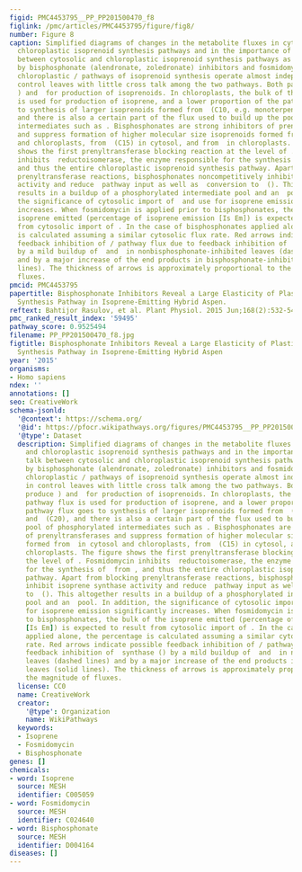 ```yaml
---
figid: PMC4453795__PP_PP201500470_f8
figlink: /pmc/articles/PMC4453795/figure/fig8/
number: Figure 8
caption: Simplified diagrams of changes in the metabolite fluxes in cytosolic and
  chloroplastic isoprenoid synthesis pathways and in the importance of the cross talk
  between cytosolic and chloroplastic isoprenoid synthesis pathways as influenced
  by bisphosphonate (alendronate, zoledronate) inhibitors and fosmidomycin. Cytosolic  and
  chloroplastic / pathways of isoprenoid synthesis operate almost independently in
  control leaves with little cross talk among the two pathways. Both pathways produce
  ) and  for production of isoprenoids. In chloroplasts, the bulk of the pathway flux
  is used for production of isoprene, and a lower proportion of the pathway flux goes
  to synthesis of larger isoprenoids formed from  (C10, e.g. monoterpenes) and  (C20),
  and there is also a certain part of the flux used to build up the pool of phosphorylated
  intermediates such as . Bisphosphonates are strong inhibitors of prenyltransferases
  and suppress formation of higher molecular size isoprenoids formed from  in cytosol
  and chloroplasts, from  (C15) in cytosol, and from  in chloroplasts. The figure
  shows the first prenyltransferase blocking reaction at the level of . Fosmidomycin
  inhibits  reductoisomerase, the enzyme responsible for the synthesis of  from ,
  and thus the entire chloroplastic isoprenoid synthesis pathway. Apart from blocking
  prenyltransferase reactions, bisphosphonates noncompetitively inhibit isoprene synthase
  activity and reduce  pathway input as well as  conversion to  (). This altogether
  results in a buildup of a phosphorylated intermediate pool and an  pool. In addition,
  the significance of cytosolic import of  and use for isoprene emission significantly
  increases. When fosmidomycin is applied prior to bisphosphonates, the bulk of the
  isoprene emitted (percentage of isoprene emission [Is Em]) is expected to result
  from cytosolic import of . In the case of bisphosphonates applied alone, the percentage
  is calculated assuming a similar cytosolic flux rate. Red arrows indicate possible
  feedback inhibition of / pathway flux due to feedback inhibition of  synthase ()
  by a mild buildup of  and  in nonbisphosphonate-inhibited leaves (dashed lines)
  and by a major increase of the end products in bisphosphonate-inhibited leaves (solid
  lines). The thickness of arrows is approximately proportional to the magnitude of
  fluxes.
pmcid: PMC4453795
papertitle: Bisphosphonate Inhibitors Reveal a Large Elasticity of Plastidic Isoprenoid
  Synthesis Pathway in Isoprene-Emitting Hybrid Aspen.
reftext: Bahtijor Rasulov, et al. Plant Physiol. 2015 Jun;168(2):532-548.
pmc_ranked_result_index: '59495'
pathway_score: 0.9525494
filename: PP_PP201500470_f8.jpg
figtitle: Bisphosphonate Inhibitors Reveal a Large Elasticity of Plastidic Isoprenoid
  Synthesis Pathway in Isoprene-Emitting Hybrid Aspen
year: '2015'
organisms:
- Homo sapiens
ndex: ''
annotations: []
seo: CreativeWork
schema-jsonld:
  '@context': https://schema.org/
  '@id': https://pfocr.wikipathways.org/figures/PMC4453795__PP_PP201500470_f8.html
  '@type': Dataset
  description: Simplified diagrams of changes in the metabolite fluxes in cytosolic
    and chloroplastic isoprenoid synthesis pathways and in the importance of the cross
    talk between cytosolic and chloroplastic isoprenoid synthesis pathways as influenced
    by bisphosphonate (alendronate, zoledronate) inhibitors and fosmidomycin. Cytosolic  and
    chloroplastic / pathways of isoprenoid synthesis operate almost independently
    in control leaves with little cross talk among the two pathways. Both pathways
    produce ) and  for production of isoprenoids. In chloroplasts, the bulk of the
    pathway flux is used for production of isoprene, and a lower proportion of the
    pathway flux goes to synthesis of larger isoprenoids formed from  (C10, e.g. monoterpenes)
    and  (C20), and there is also a certain part of the flux used to build up the
    pool of phosphorylated intermediates such as . Bisphosphonates are strong inhibitors
    of prenyltransferases and suppress formation of higher molecular size isoprenoids
    formed from  in cytosol and chloroplasts, from  (C15) in cytosol, and from  in
    chloroplasts. The figure shows the first prenyltransferase blocking reaction at
    the level of . Fosmidomycin inhibits  reductoisomerase, the enzyme responsible
    for the synthesis of  from , and thus the entire chloroplastic isoprenoid synthesis
    pathway. Apart from blocking prenyltransferase reactions, bisphosphonates noncompetitively
    inhibit isoprene synthase activity and reduce  pathway input as well as  conversion
    to  (). This altogether results in a buildup of a phosphorylated intermediate
    pool and an  pool. In addition, the significance of cytosolic import of  and use
    for isoprene emission significantly increases. When fosmidomycin is applied prior
    to bisphosphonates, the bulk of the isoprene emitted (percentage of isoprene emission
    [Is Em]) is expected to result from cytosolic import of . In the case of bisphosphonates
    applied alone, the percentage is calculated assuming a similar cytosolic flux
    rate. Red arrows indicate possible feedback inhibition of / pathway flux due to
    feedback inhibition of  synthase () by a mild buildup of  and  in nonbisphosphonate-inhibited
    leaves (dashed lines) and by a major increase of the end products in bisphosphonate-inhibited
    leaves (solid lines). The thickness of arrows is approximately proportional to
    the magnitude of fluxes.
  license: CC0
  name: CreativeWork
  creator:
    '@type': Organization
    name: WikiPathways
  keywords:
  - Isoprene
  - Fosmidomycin
  - Bisphosphonate
genes: []
chemicals:
- word: Isoprene
  source: MESH
  identifier: C005059
- word: Fosmidomycin
  source: MESH
  identifier: C024640
- word: Bisphosphonate
  source: MESH
  identifier: D004164
diseases: []
---
```

